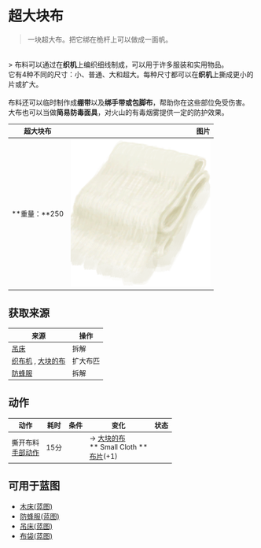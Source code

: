# 超大块布  
> 一块超大布。把它绑在桅杆上可以做成一面帆。  
<br>  
> 布料可以通过在<b>织机</b>上编织细线制成，可以用于许多服装和实用物品。<br>它有4种不同的尺寸：小、普通、大和超大。每种尺寸都可以在<b>织机</b>上撕成更小的片或扩大。<br><br>布料还可以临时制作成<b>绷带</b>以及<b>绑手带或包脚布</b>，帮助你在这些部位免受伤害。<br>大布也可以当做<b>简易防毒面具</b>，对火山的有毒烟雾提供一定的防护效果。<br>  
  
  超大块布  |   图片   
 ----  |  ----:   
 **重量：**250  |  <img decoding="async" src="Sprite/ClothVeryLarge.png" href="a.md" style="max-width:300px;max-height:300px;">   
  
## 获取来源  
来源  |  操作  
----  |  ----  
[吊床](Hammock.md)  |  拆解  
[织布机](Loom.md) , [大块的布](ClothLarge.md)  |  扩大布匹  
[防蜂服](BeeSuit.md)  |  拆解  
## 动作  
动作  |  耗时  |  条件  |  变化  |  状态  
----  |  ----  |  ----  |  ----  |  ----  
撕开布料<br>[手部动作](HandAction.md)  |  15分  |    |  → [大块的布](ClothLarge.md)<br>** Small Cloth **<br>  [布片](ClothSmall.md)(+1)<br>  |    
## 可用于蓝图  
- [木床(蓝图)](Bp_BedWooden.md)  
- [防蜂服(蓝图)](Bp_BeeSuit.md)  
- [吊床(蓝图)](Bp_Hammock.md)  
- [布袋(蓝图)](Bp_Sack.md)  
  
  

